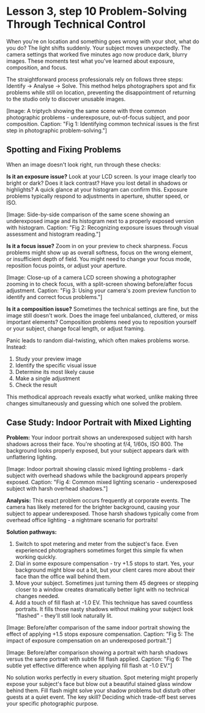 # **Lesson 3, step 10 Problem-Solving Through Technical Control**

When you're on location and something goes wrong with your shot, what do you do? The light shifts suddenly. Your subject moves unexpectedly. The camera settings that worked five minutes ago now produce dark, blurry images. These moments test what you've learned about exposure, composition, and focus.

The straightforward process professionals rely on follows three steps: Identify → Analyse → Solve. This method helps photographers spot and fix problems while still on location, preventing the disappointment of returning to the studio only to discover unusable images.

\[Image: A triptych showing the same scene with three common photographic problems \- underexposure, out-of-focus subject, and poor composition. Caption: "Fig 1: Identifying common technical issues is the first step in photographic problem-solving."\]

## **Spotting and Fixing Problems**

When an image doesn't look right, run through these checks:

**Is it an exposure issue?** Look at your LCD screen. Is your image clearly too bright or dark? Does it lack contrast? Have you lost detail in shadows or highlights? A quick glance at your histogram can confirm this. Exposure problems typically respond to adjustments in aperture, shutter speed, or ISO.

\[Image: Side-by-side comparison of the same scene showing an underexposed image and its histogram next to a properly exposed version with histogram. Caption: "Fig 2: Recognizing exposure issues through visual assessment and histogram reading."\]

**Is it a focus issue?** Zoom in on your preview to check sharpness. Focus problems might show up as overall softness, focus on the wrong element, or insufficient depth of field. You might need to change your focus mode, reposition focus points, or adjust your aperture.

\[Image: Close-up of a camera LCD screen showing a photographer zooming in to check focus, with a split-screen showing before/after focus adjustment. Caption: "Fig 3: Using your camera's zoom preview function to identify and correct focus problems."\]

**Is it a composition issue?** Sometimes the technical settings are fine, but the image still doesn't work. Does the image feel unbalanced, cluttered, or miss important elements? Composition problems need you to reposition yourself or your subject, change focal length, or adjust framing.

Panic leads to random dial-twisting, which often makes problems worse. Instead:

1. Study your preview image  
2. Identify the specific visual issue  
3. Determine its most likely cause  
4. Make a single adjustment  
5. Check the result

This methodical approach reveals exactly what worked, unlike making three changes simultaneously and guessing which one solved the problem.

## **Case Study: Indoor Portrait with Mixed Lighting**

**Problem:** Your indoor portrait shows an underexposed subject with harsh shadows across their face. You're shooting at f/4, 1/60s, ISO 800\. The background looks properly exposed, but your subject appears dark with unflattering lighting.

\[Image: Indoor portrait showing classic mixed lighting problems \- dark subject with overhead shadows while the background appears properly exposed. Caption: "Fig 4: Common mixed lighting scenario \- underexposed subject with harsh overhead shadows."\]

**Analysis:** This exact problem occurs frequently at corporate events. The camera has likely metered for the brighter background, causing your subject to appear underexposed. Those harsh shadows typically come from overhead office lighting \- a nightmare scenario for portraits\!

**Solution pathways:**

1. Switch to spot metering and meter from the subject's face. Even experienced photographers sometimes forget this simple fix when working quickly.  
2. Dial in some exposure compensation \- try \+1.5 stops to start. Yes, your background might blow out a bit, but your client cares more about their face than the office wall behind them.  
3. Move your subject. Sometimes just turning them 45 degrees or stepping closer to a window creates dramatically better light with no technical changes needed.  
4. Add a touch of fill flash at \-1.0 EV. This technique has saved countless portraits. It fills those nasty shadows without making your subject look "flashed" \- they'll still look naturally lit.

\[Image: Before/after comparison of the same indoor portrait showing the effect of applying \+1.5 stops exposure compensation. Caption: "Fig 5: The impact of exposure compensation on an underexposed portrait."\]

\[Image: Before/after comparison showing a portrait with harsh shadows versus the same portrait with subtle fill flash applied. Caption: "Fig 6: The subtle yet effective difference when applying fill flash at \-1.0 EV."\]

No solution works perfectly in every situation. Spot metering might properly expose your subject's face but blow out a beautiful stained glass window behind them. Fill flash might solve your shadow problems but disturb other guests at a quiet event. The key skill? Deciding which trade-off best serves your specific photographic purpose.

